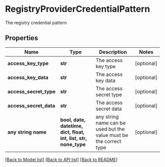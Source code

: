 # RegistryProviderCredentialPattern

The registry credential pattern

## Properties
Name | Type | Description | Notes
------------ | ------------- | ------------- | -------------
**access_key_type** | **str** | The access key type | [optional] 
**access_key_data** | **str** | The access key data | [optional] 
**access_secret_type** | **str** | The access secret type | [optional] 
**access_secret_data** | **str** | The access secret data | [optional] 
**any string name** | **bool, date, datetime, dict, float, int, list, str, none_type** | any string name can be used but the value must be the correct type | [optional]

[[Back to Model list]](../README.md#documentation-for-models) [[Back to API list]](../README.md#documentation-for-api-endpoints) [[Back to README]](../README.md)


